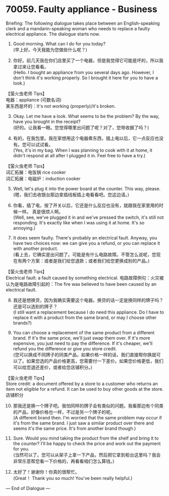 # 70059. Faulty appliance - Business

Briefing: The following dialogue takes place between an English-speaking clerk and a mandarin-speaking woman who needs to replace a faulty electrical appliance. The dialogue starts now.

1. Good morning. What can I do for you today?  
(早上好。今天我能为您做些什么呢？)

2. 你好。前几天我在你们店里买了一个电器，但是我觉得它可能是坏的，所以我拿过来让您看看。  
(Hello. I bought an appliance from you several days ago. However, I don't think it's working properly. So I brought it here for you to have a look.)

【萤火虫老师 Tips】  
电器：appliance (可数名词)  
某东西是坏的：It's not working (properly)/it's broken.

3. Okay. Let me have a look. What seems to be the problem? By the way, have you brought in the receipt?  
(好的。让我看一眼。您觉得哪里出问题了呢？对了，您带收据了吗？)

4. 有的，在我包里。我在家想用这个电器煮东西，插上电以后，它一点反应也没有。您可以试试看。  
(Yes, it's in my bag. When I was planning to cook with it at home, it didn't respond at all after I plugged it in. Feel free to have a try.)

【萤火虫老师 Tips】  
词汇拓展：电饭锅 rice cooker  
词汇拓展：电磁炉：induction cooker

5. Well, let's plug it into the power board at the counter. This way, please.  
(嗯，我们去收银台那边拿插线板插上电看看吧。您这边请。)

6. 你看，插了电，按了开关以后，它还是什么反应也没有，就跟我在家里用的时候一样。 真是很烦人啊。  
(Well, see, we've plugged it in and we've pressed the switch, it's still not responding. It's exactly like when I was using it at home. It's so annoying.)

7. It does seem faulty. There's probably an electrical fault. Anyway, you have two choices now: we can give you a refund, or you can replace it with another product.  
(看上去，它确实是出问题了。可能是有什么电路故障。不管怎么说呢，您现在有两个方案：或者是我们给您退款；或者我们给您更换成别的产品。)

【萤火虫老师 Tips】  
Electrical fault: a fault caused by something electrical. 电路故障例句：火灾被认为是电路故障引起的：The fire was believed to have been caused by an electrical fault.

8. 我还是想换货，因为我确实需要这个电器。换货的话一定是换同样的牌子吗？还是可以选别的牌子？  
(I still want a replacement because I do need this appliance. Do I have to replace it with a product from the same brand, or may I choose other brands?)

9. You can choose a replacement of the same product from a different brand. If it's the same price, we'll just swap them over. If it's more expensive, you just need to pay the difference. If it's cheaper, we'll refund you the difference or give you store credit.  
(您可以换成不同牌子的同类产品，如果价格一样的话，我们直接帮你换就可以了。如果您选的产品价格更高，您需要付一下差价。如果您价格更低，我们可以给您退还差价，或者给您店铺积分。)

【萤火虫老师 Tips】  
Store credit: a document offered by a store to a customer who returns an item not eligible for a refund. It can be used to buy other goods at the store. 店铺积分

10. 那我还是换一个牌子吧。我怕同样的牌子会有类似的问题。我看那边有个同类的产品，好像价格也一样，不过是另一个牌子的呢。  
(A different brand then. I'm worried that the same problem may occur if it's from the same brand. I just saw a similar product over there and seems it's the same price. It's from another brand though.)

11. Sure. Would you mind taking the product from the shelf and bring it to the counter? I'll be happy to check the price and work out the payment for you.  
(当然可以了。您可以从架子上拿一下产品，然后把它拿到柜台这里吗？我会非常乐意帮您看一下价格的，再看看咱们怎么算钱。)

12. 太好了！谢谢你！你真的很帮忙。  
(Great！ Thank you so much! You've been really helpful.)

— End of Dialogue —